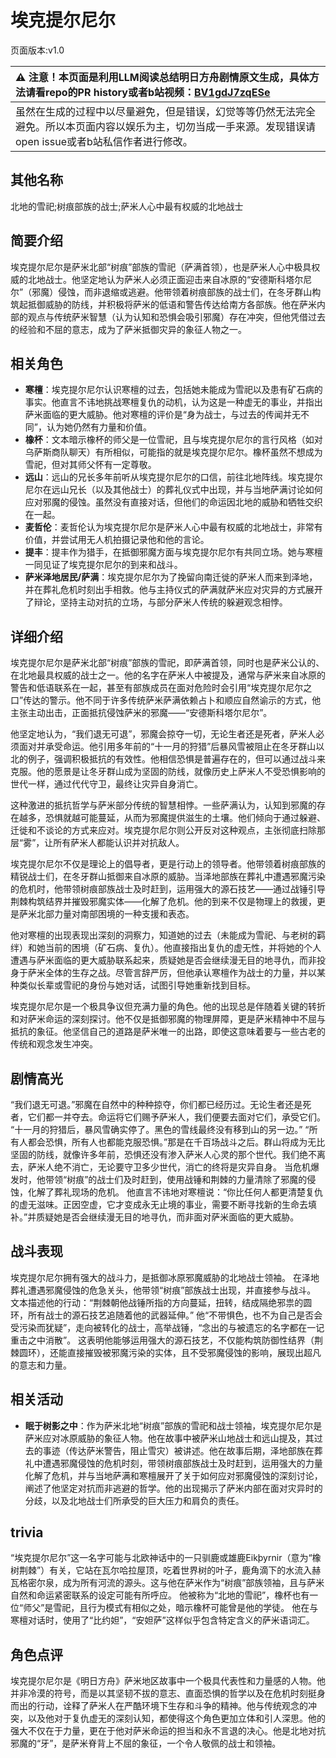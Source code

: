 # 埃克提尔尼尔
页面版本:v1.0
 

| :warning: 注意！本页面是利用LLM阅读总结明日方舟剧情原文生成，具体方法请看repo的PR history或者b站视频：[BV1gdJ7zqESe](https://www.bilibili.com/video/BV1gdJ7zqESe/)         |
|:----------------------------|
| 虽然在生成的过程中以尽量避免，但是错误，幻觉等等仍然无法完全避免。所以本页面内容以娱乐为主，切勿当成一手来源。发现错误请open issue或者b站私信作者进行修改。|



## 其他名称
北地的雪祀;树痕部族的战士;萨米人心中最有权威的北地战士
## 简要介绍
埃克提尔尼尔是萨米北部“树痕”部族的雪祀（萨满首领），也是萨米人心中极具权威的北地战士。他坚定地认为萨米人必须正面迎击来自冰原的“安德斯科塔尔尼尔”（邪魔）侵蚀，而非退缩或逃避。他带领着树痕部族的战士们，在冬牙群山构筑起抵御威胁的防线，并积极将萨米的低语和警告传达给南方各部族。他在萨米内部的观点与传统萨米智慧（认为认知和恐惧会吸引邪魔）存在冲突，但他凭借过去的经验和不屈的意志，成为了萨米抵御灾异的象征人物之一。
## 相关角色
-   **寒檀**：埃克提尔尼尔认识寒檀的过去，包括她未能成为雪祀以及患有矿石病的事实。他直言不讳地挑战寒檀复仇的动机，认为这是一种虚无的事业，并指出萨米面临的更大威胁。他对寒檀的评价是“身为战士，与过去的传闻并无不同”，认为她仍然有力量和价值。
-   **橡杯**：文本暗示橡杯的师父是一位雪祀，且与埃克提尔尼尔的言行风格（如对乌萨斯商队聊天）有所相似，可能指的就是埃克提尔尼尔。橡杯虽然不想成为雪祀，但对其师父怀有一定尊敬。
-   **远山**：远山的兄长多年前听从埃克提尔尼尔的口信，前往北地阵线。埃克提尔尼尔在远山兄长（以及其他战士）的葬礼仪式中出现，并与当地萨满讨论如何应对邪魔的侵蚀。虽然没有直接对话，但他们的命运因北地的威胁和牺牲交织在一起。
-   **麦哲伦**：麦哲伦认为埃克提尔尼尔是萨米人心中最有权威的北地战士，非常有价值，并尝试用无人机拍摄记录他和他的言论。
-   **提丰**：提丰作为猎手，在抵御邪魔方面与埃克提尔尼尔有共同立场。她与寒檀一同见证了埃克提尔尼尔的到来和战斗。
-   **萨米泽地居民/萨满**：埃克提尔尼尔为了挽留向南迁徙的萨米人而来到泽地，并在葬礼危机时刻出手相救。他与主持仪式的萨满就萨米应对灾异的方式展开了辩论，坚持主动对抗的立场，与部分萨米人传统的躲避观念相悖。
## 详细介绍
埃克提尔尼尔是萨米北部“树痕”部族的雪祀，即萨满首领，同时也是萨米公认的、在北地最具权威的战士之一。他的名字在萨米人中被提及，通常与萨米来自冰原的警告和低语联系在一起，甚至有部族成员在面对危险时会引用“埃克提尔尼尔之口”传达的警示。他不同于许多传统萨米萨满依赖占卜和顺应自然谕示的方式，他主张主动出击，正面抵抗侵蚀萨米的邪魔——“安德斯科塔尔尼尔”。

他坚定地认为，“我们退无可退”，邪魔会掠夺一切，无论生者还是死者，萨米人必须面对并承受命运。他引用多年前的“十一月的狩猎”后暴风雪被阻止在冬牙群山以北的例子，强调积极抵抗的有效性。他相信恐惧是普遍存在的，但可以通过战斗来克服。他的愿景是让冬牙群山成为坚固的防线，就像历史上萨米人不受恐惧影响的世代一样，通过代代守卫，最终让灾异自身消亡。

这种激进的抵抗哲学与萨米部分传统的智慧相悖。一些萨满认为，认知到邪魔的存在越多，恐惧就越可能蔓延，从而为邪魔提供滋生的土壤。他们倾向于通过躲避、迁徙和不谈论的方式来应对。埃克提尔尼尔则公开反对这种观点，主张彻底扫除那层“雾”，让所有萨米人都能认识并对抗敌人。

埃克提尔尼尔不仅是理论上的倡导者，更是行动上的领导者。他带领着树痕部族的精锐战士们，在冬牙群山抵御来自冰原的威胁。当泽地部族在葬礼中遭遇邪魔污染的危机时，他带领树痕部族战士及时赶到，运用强大的源石技艺——通过战锤引导荆棘构筑结界并摧毁邪魔实体——化解了危机。他的到来不仅是物理上的救援，更是萨米北部力量对南部困境的一种支援和表态。

他对寒檀的出现表现出深刻的洞察力，知道她的过去（未能成为雪祀、与老树的羁绊）和她当前的困境（矿石病、复仇）。他直接指出复仇的虚无性，并将她的个人遭遇与萨米面临的更大威胁联系起来，质疑她是否会继续漫无目的地寻仇，而非投身于萨米全体的生存之战。尽管言辞严厉，但他承认寒檀作为战士的力量，并以某种类似长辈或雪祀的身份与她对话，试图引导她重新找到目标。

埃克提尔尼尔是一个极具争议但充满力量的角色。他的出现总是伴随着关键的转折和对萨米命运的深刻探讨。他不仅是抵御邪魔的物理屏障，更是萨米精神中不屈与抵抗的象征。他坚信自己的道路是萨米唯一的出路，即使这意味着要与一些古老的传统和观念发生冲突。
## 剧情高光
“我们退无可退。”邪魔在自然中的种种掠夺，你们都已经历过。无论生者还是死者，它们都一并夺去。命运将它们赐予萨米人，我们便要去面对它们，承受它们。
“十一月的狩猎后，暴风雪确实停了。黑色的雪线最终没有移到山的另一边。”
“所有人都会恐惧，所有人也都能克服恐惧。”那是在千百场战斗之后。群山将成为无比坚固的防线，就像许多年前，恐惧还没有渗入萨米人心灵的那个世代。我们绝不离去，萨米人绝不消亡，无论要守卫多少世代，消亡的终将是灾异自身。
当危机爆发时，他带领“树痕”的战士们及时赶到，使用战锤和荆棘的力量清除了邪魔的侵蚀，化解了葬礼现场的危机。
他直言不讳地对寒檀说：“你比任何人都更清楚复仇的虚无滋味。正因空虚，它才变成永无止境的事业，需要不断寻找新的生命去填补。”并质疑她是否会继续漫无目的地寻仇，而非面对萨米面临的更大威胁。
## 战斗表现
埃克提尔尼尔拥有强大的战斗力，是抵御冰原邪魔威胁的北地战士领袖。
在泽地葬礼遭遇邪魔侵蚀的危急关头，他带领“树痕”部族战士出现，并直接参与战斗。
文本描述他的行动：“荆棘朝他战锤所指的方向蔓延，扭转，结成隔绝邪祟的圆环，所有战士的源石技艺追随着他的武器延伸。”
他“不带惧色，也不为自己是否会受污染而犹疑”，走向被转化的战士，高举战锤，“念出的与被遗忘的名字都在一记重击之中消散”。
这表明他能够运用强大的源石技艺，不仅能构筑防御性结界（荆棘圆环），还能直接摧毁被邪魔污染的实体，且不受邪魔侵蚀的影响，展现出超凡的意志和力量。
## 相关活动
-   **眠于树影之中**：作为萨米北地“树痕”部族的雪祀和战士领袖，埃克提尔尼尔是萨米应对冰原威胁的象征人物。他在故事中被萨米山地战士和远山提及，其过去的事迹（传达萨米警告，阻止雪灾）被讲述。他在故事后期，泽地部族在葬礼中遭遇邪魔侵蚀的危机时刻，带领树痕部族战士及时赶到，运用强大的力量化解了危机，并与当地萨满和寒檀展开了关于如何应对邪魔侵蚀的深刻讨论，阐述了他坚定对抗而非逃避的哲学。他的出现揭示了萨米内部在面对灾异时的分歧，以及北地战士们所承受的巨大压力和肩负的责任。
## trivia
“埃克提尔尼尔”这一名字可能与北欧神话中的一只驯鹿或雄鹿Eikþyrnir（意为“橡树荆棘”）有关，它站在瓦尔哈拉屋顶，吃着世界树的叶子，鹿角滴下的水流入赫瓦格密尔泉，成为所有河流的源头。这与他在萨米作为“树痕”部族领袖，且与萨米自然和命运紧密联系的设定可能有所呼应。
他被称为“北地的雪祀”，橡杯也有一位“师父”是雪祀，且行为模式有相似之处，暗示橡杯可能曾是他的学徒。
他在与寒檀对话时，使用了“比约妲”，“安妲萨”这样似乎包含特定含义的萨米语词汇。
## 角色点评
埃克提尔尼尔是《明日方舟》萨米地区故事中一个极具代表性和力量感的人物。他并非冷漠的符号，而是以其坚韧不拔的意志、直面恐惧的哲学以及在危机时刻挺身而出的行动，诠释了萨米人在严酷环境下生存和斗争的精神。他与传统观念的冲突，以及他对于复仇虚无的深刻认知，都使得这个角色更加立体和引人深思。他的强大不仅在于力量，更在于他对萨米命运的担当和永不言退的决心。他是北地对抗邪魔的“牙”，是萨米脊背上不屈的象征，一个令人敬佩的战士和领袖。